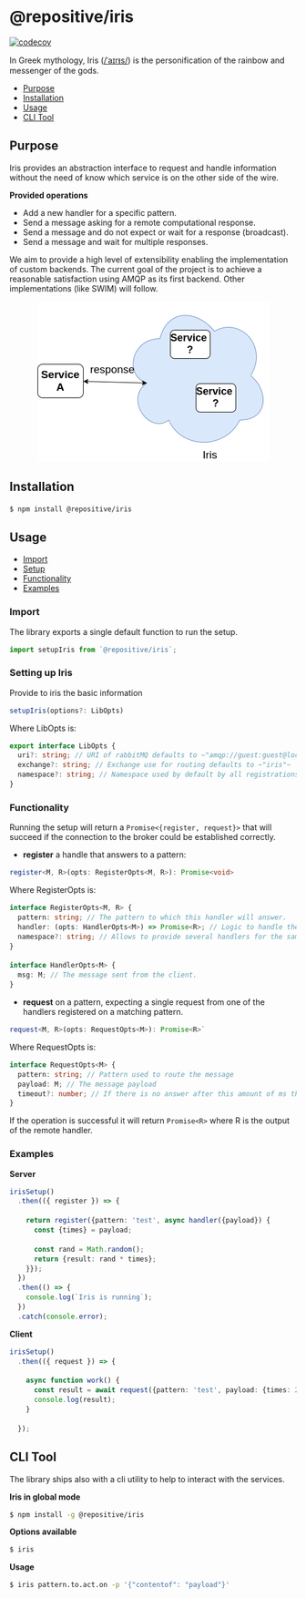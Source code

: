 # @repositive/iris

[![codecov](https://codecov.io/gh/repositive/iris-js/branch/master/graph/badge.svg)](https://codecov.io/gh/repositive/iris-js)

In Greek mythology, Iris ([/ˈaɪrᵻs/][wikipedia]) is the personification of the rainbow and messenger of the gods.

* [Purpose](#purpose)  
* [Installation](#installation)  
* [Usage](#usage)
* [CLI Tool](#cli-tool)

## Purpose ##

Iris provides an abstraction interface to request and handle information without the need of know which service is on the other side of the wire.

**Provided operations**
- Add a new handler for a specific pattern.
- Send a message asking for a remote computational response.
- Send a message and do not expect or wait for a response (broadcast).
- Send a message and wait for multiple responses.

We aim to provide a high level of extensibility enabling the implementation of custom backends. The current goal of the project is to achieve a reasonable satisfaction using AMQP as its first backend. Other implementations (like SWIM) will follow.

<p align="center">
    <img src="https://github.com/repositive/iris-js/blob/master/docs/imgs/abstractIris.png?raw=true" alt="Abstraction of Iris"/>
</p>


## Installation

```bash
$ npm install @repositive/iris
```

## Usage

- [Import](#import)
- [Setup](#setting-up-iris)
- [Functionality](#functionality)
- [Examples](#examples)

### Import
The library exports a single default function to run the setup.

```ts
import setupIris from `@repositive/iris`;
```

### Setting up Iris
Provide to iris the basic information

```ts
setupIris(options?: LibOpts)
```  

Where LibOpts is:
```ts
export interface LibOpts {
  uri?: string; // URI of rabbitMQ defaults to ~"amqp://guest:guest@localhost"~
  exchange?: string; // Exchange use for routing defaults to ~"iris"~
  namespace?: string; // Namespace used by default by all registrations defaults to ~"default"~
}
```

### Functionality

Running the setup will return a `Promise<{register, request}>` that will succeed if the connection to the broker could be established correctly.

- **register** a handle that answers to a pattern:  
```ts
register<M, R>(opts: RegisterOpts<M, R>): Promise<void>
```

Where RegisterOpts is:
```ts
interface RegisterOpts<M, R> {
  pattern: string; // The pattern to which this handler will answer.
  handler: (opts: HandlerOpts<M>) => Promise<R>; // Logic to handle the mesage.
  namespace?: string; // Allows to provide several handlers for the same pattern simultaneously"
}

interface HandlerOpts<M> {
  msg: M; // The message sent from the client.
}
```

- **request** on a pattern, expecting a single request from one of the handlers registered on a matching pattern.

```ts
request<M, R>(opts: RequestOpts<M>): Promise<R>`  
```

Where RequestOpts is:

```ts
interface RequestOpts<M> {
  pattern: string; // Pattern used to route the message
  payload: M; // The message payload
  timeout?: number; // If there is no answer after this amount of ms the operation will be rejected with a Timeout error
}
```

If the operation is successful it will return `Promise<R>` where R is the output of the remote handler.

### Examples

**Server**
```ts
irisSetup()
  .then(({ register }) => {

    return register({pattern: 'test', async handler({payload}) {
      const {times} = payload;

      const rand = Math.random();
      return {result: rand * times};
    }});
  })
  .then(() => {
    console.log(`Iris is running`);
  })
  .catch(console.error);
```

**Client**
```ts
irisSetup()
  .then(({ request }) => {

    async function work() {
      const result = await request({pattern: 'test', payload: {times: 2}});
      console.log(result);
    }

  });
```


## CLI Tool

The library ships also with a cli utility to help to interact with the services.

**Iris in global mode**
```bash
$ npm install -g @repositive/iris
```

**Options available**
```bash
$ iris
```

**Usage**
```bash
$ iris pattern.to.act.on -p '{"contentof": "payload"}'
```

[wikipedia]: https://en.wikipedia.org/wiki/Iris_(mythology)
